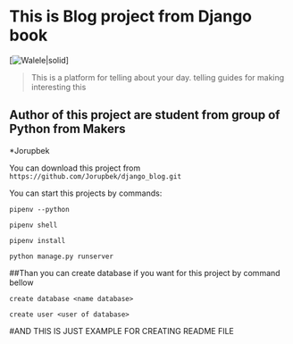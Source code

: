# This is Blog project from Django book
[![Walele|solid](https://cldup.com/dTxpPi9lDf.thumb.png)]

>This is a platform for telling about your day. 
>telling guides for making interesting this

## Author of this project are student from group of Python from Makers

*Jorupbek

You can download this project from 
``https://github.com/Jorupbek/django_blog.git``

You can start this projects by commands:

`pipenv --python`

`pipenv shell`

`pipenv install`

`python manage.py runserver`

##Than you can create database if you want for this project by command bellow

`create database <name database>`

`create user <user of database>`

#AND THIS IS JUST EXAMPLE FOR CREATING README FILE